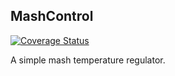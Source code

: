 ## MashControl
[![Coverage Status](https://coveralls.io/repos/Ozsie/mashControl/badge.svg?branch=master)](https://coveralls.io/r/Ozsie/mashControl?branch=master)

A simple mash temperature regulator.